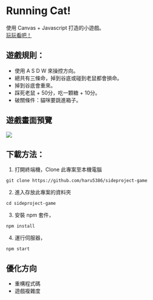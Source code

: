 
# Running Cat! 
使用 Canvas + Javascript 打造的小遊戲。<br />
[玩玩看吧！](https://haru5386.github.io/sideproject-game/)

## 遊戲規則：
 * 使用 A S D W 來操控方向。
 * 總共有三條命，掉到谷底或碰到老鼠都會損命。
 * 掉到谷底會重來。
 * 踩死老鼠 + 50分，吃一顆糖 + 10分。
 * 破關條件：貓咪要跳進箱子。

## 遊戲畫面預覽
![](https://i.imgur.com/lw5f4tW.png)

## 下載方法：
 1. 打開終端機，Clone 此專案至本機電腦
 
```
git clone https://github.com/haru5386/sideproject-game
```

2. 進入存放此專案的資料夾

```
cd sideproject-game
```

3. 安裝 npm 套件，

```
npm install
```

4. 運行伺服器，

```
npm start
```

## 優化方向
 * 重構程式碼
 * 遊戲複雜度
